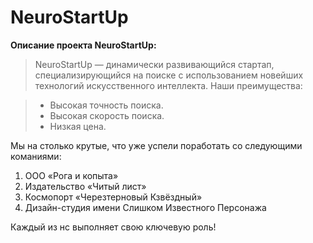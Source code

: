 # NeuroStartUp
**Описание проекта NeuroStartUp:** 
>NeuroStartUp — динамически развивающийся стартап, специализирующийся на поиске с использованием новейших технологий искусственного интеллекта. 
>Наши преимущества:

> - Высокая точность поиска.
> - Высокая скорость поиска.
> - Низкая цена.

Мы на столько крутые, что уже успели поработать со следующими команиями:

1.  ООО «Рога и копыта»
2.  Издательство «Читый лист»
3.  Космопорт «Черезтерновый Кзвёздный»
4.  Дизайн-студия имени Слишком Известного Персонажа

Каждый из нс выполняет свою ключевую роль!